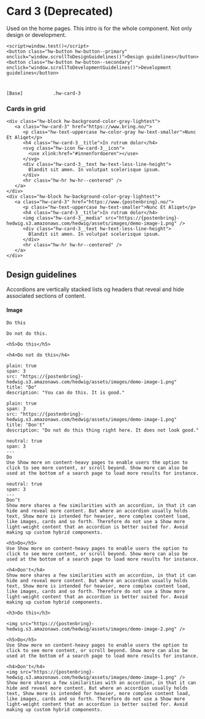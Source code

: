 # Card 3 (Deprecated)

Used on the home pages.
This intro is for the whole component. Not only design or development.

```html|span-6,noSource
<script>window.test()</script>
<button class="hw-button hw-button--primary" onclick="window.scrollToDesignGuidelines()">Design guidelines</button>
<button class="hw-button hw-button--secondary" onclick="window.scrollToDevelopmentGuidelines()">Development guidelines</button>
```



#


```code
[Base]           .hw-card-3
```

### Cards in grid

```html|span-2,light,plain
<div class="hw-block hw-background-color-gray-lightest">
   <a class="hw-card-3" href="https://www.bring.no/">
      <p class="hw-text-uppercase hw-color-gray hw-text-smaller">Nunc Et Aliqet</p>
      <h4 class="hw-card-3__title">In rutrum dolor</h4>
      <svg class="hw-icon hw-card-3__icon">
        <use xlink:href="#innenfordoeren"></use>
      </svg>
      <div class="hw-card-3__text hw-text-less-line-height">
        Blandit sit amen. In volutpat scelerisque ipsum.
      </div>
      <hr class="hw-hr hw-hr--centered" />
   </a>
</div>
<div class="hw-block hw-background-color-gray-lightest">
   <a class="hw-card-3" href="https://www.{postenbring}.no/">
      <p class="hw-text-uppercase hw-text-smaller">Nunc Et Aliqet</p>
      <h4 class="hw-card-3__title">In rutrum dolor</h4>
      <img class="hw-card-3__media" src="https://{postenbring}-hedwig.s3.amazonaws.com/hedwig/assets/images/demo-image-1.png" />
      <div class="hw-card-3__text hw-text-less-line-height">
        Blandit sit amen. In volutpat scelerisque ipsum.
      </div>
      <hr class="hw-hr hw-hr--centered" />
   </a>
</div>
```





## Design guidelines

Accordions are vertically stacked lists og headers that reveal and hide associated sections of content.


#### Image

```hint|directive,span-3
Do this
```
```hint|warning,span-3
Do not do this.
```


```html|span-3,light,plain,noSource
<h5>Do this</h5>
```
```html|span-3,light,plain,noSource
<h4>Do not do this</h4>
```


```image
plain: true
span: 3
src: "https://{postenbring}-hedwig.s3.amazonaws.com/hedwig/assets/images/demo-image-1.png"
title: "Do"
description: "You can do this. It is good."
```
```image
plain: true
span: 3
src: "https://{postenbring}-hedwig.s3.amazonaws.com/hedwig/assets/images/demo-image-1.png"
title: "Don't"
description: "Do not do this thing right here. It does not look good."
```


```hint
neutral: true
span: 3
---
Do
Use Show more on content-heavy pages to enable users the option to click to see more content, or scroll beyond. Show more can also be used at the bottom of a search page to load more results for instance.
```
```hint
neutral: true
span: 3
---
Don’t
Show more shares a few similarities with an accordion, in that it can hide and reveal more content. But where an accordion usually holds text, Show more is intended for heavier, more complex content load, like images, cards and so forth. Therefore do not use a Show more light-weight content that an accordion is better suited for. Avoid making up custom hybrid components.

```

```html|span-3,light,plain,noSource
<h5>Do</h5>
Use Show more on content-heavy pages to enable users the option to click to see more content, or scroll beyond. Show more can also be used at the bottom of a search page to load more results for instance.
```
```html|span-3,light,plain,noSource
<h4>Don't</h4>
Show more shares a few similarities with an accordion, in that it can hide and reveal more content. But where an accordion usually holds text, Show more is intended for heavier, more complex content load, like images, cards and so forth. Therefore do not use a Show more light-weight content that an accordion is better suited for. Avoid making up custom hybrid components.
```

```html|span-3,light,plain,noSource
<h3>Do this</h3>

<img src="https://{postenbring}-hedwig.s3.amazonaws.com/hedwig/assets/images/demo-image-2.png" />

<h5>Do</h5>
Use Show more on content-heavy pages to enable users the option to click to see more content, or scroll beyond. Show more can also be used at the bottom of a search page to load more results for instance.
```
```html|span-3,light,plain,noSource
<h4>Don't</h4>
<img src="https://{postenbring}-hedwig.s3.amazonaws.com/hedwig/assets/images/demo-image-1.png" />
Show more shares a few similarities with an accordion, in that it can hide and reveal more content. But where an accordion usually holds text, Show more is intended for heavier, more complex content load, like images, cards and so forth. Therefore do not use a Show more light-weight content that an accordion is better suited for. Avoid making up custom hybrid components.
```